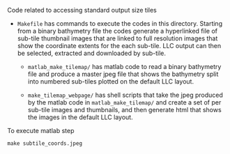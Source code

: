 Code related to accessing standard output size tiles

* ```Makefile``` has commands to execute the codes in this directory. Starting from a binary
   bathymetry file the codes generate a hyperlinked file of sub-tile thumbnail images that are linked
   to full resolution images that show the coordinate extents for the each sub-tile. LLC output can
   then be selected, extracted and downloaded by sub-tile.

   *  ```matlab_make_tilemap/``` has matlab code to read a binary bathymetry file and produce a master
   jpeg file that shows the bathymetry split into numbered sub-tiles plotted on the default LLC
   layout.

   * ```make_tilemap_webpage/``` has shell scripts that take the jpeg produced by the matlab code in 
   ```matlab_make_tilemap/``` and create a set of per sub-tile images and thumbnails, and then generate
   html that shows the images in the default LLC layout.

To execute matlab step
```
make subtile_coords.jpeg
```
